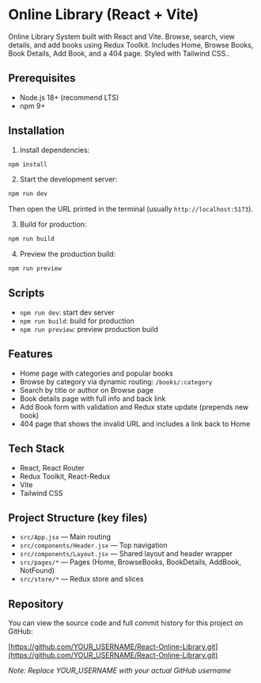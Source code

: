 # Online Library (React + Vite)

Online Library System built with React and Vite. Browse, search, view details, and add books using Redux Toolkit. Includes Home, Browse Books, Book Details, Add Book, and a 404 page. Styled with Tailwind CSS..

## Prerequisites
- Node.js 18+ (recommend LTS)
- npm 9+

## Installation
1) Install dependencies:
```bash
npm install
```

2) Start the development server:
```bash
npm run dev
```
Then open the URL printed in the terminal (usually `http://localhost:5173`).

3) Build for production:
```bash
npm run build
```

4) Preview the production build:
```bash
npm run preview
```

## Scripts
- `npm run dev`: start dev server
- `npm run build`: build for production
- `npm run preview`: preview production build

## Features
- Home page with categories and popular books
- Browse by category via dynamic routing: `/books/:category`
- Search by title or author on Browse page
- Book details page with full info and back link
- Add Book form with validation and Redux state update (prepends new book)
- 404 page that shows the invalid URL and includes a link back to Home

## Tech Stack
- React, React Router
- Redux Toolkit, React-Redux
- Vite
- Tailwind CSS

## Project Structure (key files)
- `src/App.jsx` — Main routing
- `src/components/Header.jsx` — Top navigation
- `src/components/Layout.jsx` — Shared layout and header wrapper
- `src/pages/*` — Pages (Home, BrowseBooks, BookDetails, AddBook, NotFound)
- `src/store/*` — Redux store and slices
## Repository

You can view the source code and full commit history for this project on GitHub:

[https://github.com/YOUR_USERNAME/React-Online-Library.git](https://github.com/YOUR_USERNAME/React-Online-Library.git)

*Note: Replace YOUR_USERNAME with your actual GitHub username*
